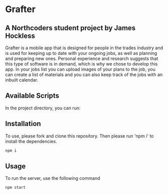 # Grafter

## A Northcoders student project by James Hockless

Grafter is a mobile app that is designed for people in the trades industry and is used for keeping up to date with your ongoing jobs, as well as planning and preparing new ones.
Personal experience and research suggests that this type of software is in demand, which is why we chose to develop this app. In your jobs list you can upload images of your plans to the job, you can create a list of materials and you can also keep track of the jobs with an inbuilt calendar.

## Available Scripts

In the project directory, you can run:

## Installation

To use, please fork and clone this repository. Then please run 'npm i' to install the dependencies. 
```bash
npm i
```



## Usage

To run the server, use the following command
```
npm start
```


